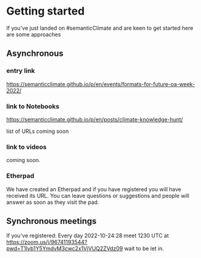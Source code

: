 # Getting started

If you've just landed on #semanticClimate and are keen to get started here are
some approaches
## Asynchronous 

### entry link
https://semanticclimate.github.io/p/en/events/formats-for-future-oa-week-2022/

### link to Notebooks
https://semanticclimate.github.io/p/en/posts/climate-knowledge-hunt/

list of URLs coming soon

### link to videos
coming soon.

### Etherpad
We have created an Etherpad and if you have registered you will have received its URL. You can leave 
questions or suggestions and people will answer as soon as they visit the pad.

## Synchronous meetings

If you've registered: Every day 2022-10-24:28 meet 1230 UTC at 
https://zoom.us/j/96741193544?pwd=T1Ivb1Y5YmdvM3cwc2x1VjVUQ2ZVdz09 
wait to be let in.

